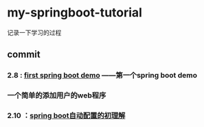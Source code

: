 # my-springboot-tutorial
记录一下学习的过程

## commit
### 2.8 : [first spring boot demo](https://github.com/Rorke76753/my-springboot-tutorial/tree/master/springboot0) ——第一个spring boot demo	

### 															一个简单的添加用户的web程序

### 2.10 ：[spring boot自动配置的初理解](https://github.com/Rorke76753/my-springboot-tutorial/tree/master/springboot1)





